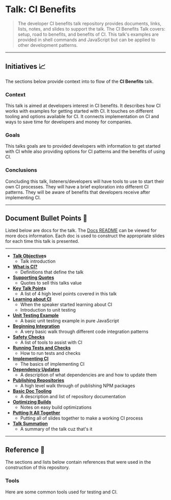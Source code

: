 # Talk: CI Benefits

> The developer CI benefits talk repository provides documents, links, lists, notes, and slides to support the talk. The CI Benefits Talk covers: setup, road to benefits, and benefits of CI. This talk's examples are provided in shell commands and JavaScript but can be applied to other development patterns.

----

## Initiatives 📈

The sections below provide context into to flow of the **CI Benefits** talk.

### Context

This talk is aimed at developers interest in CI benefits. It describes how CI works with examples for  getting started with CI. It touches on different tooling and options available for CI. It connects implementation on CI and ways to save time for developers and money for companies.

### Goals

This talks goals are to provided developers with information to get started with CI while also providing options for CI patterns and the benefits of using CI.

### Conclusions

Concluding this talk, listeners/developers will have tools to use to start their own CI processes. They will have a brief exploration into different CI patterns. They will be aware of benefits that developers receive after implementing CI.

---

## Document Bullet Points 🔫

Listed below are docs for the talk. The [Docs README](https://github.com/yowainwright/developer-ci-benefits/blob/master/docs/README.md) can be viewed for more docs information. Each doc is used to construct the appropriate slides for each time this talk is presented.

----

- **[Talk Objective]()s**
  - Talk introduction
- **[What is CI?]()**
  - Definitions that define the talk
- **[Supporting Quotes]()**
  - Quotes to sell this talks value
- **[Key Talk Point]()s**
  - A list of 4 high level points covered in this talk
- **[Learning about CI]()**
  - When the speaker started learning about CI
  - Introduction to unit testing
- **[Unit Testing Example]()**
  - A basic unit testing example in pure JavaScript
- **[Beginning Integration]()**
  - A very basic walk through different code integration patterns
- **[Safety Checks]()**
  - A list of tools to assist with CI
- **[Running Tests and Checks]()**
  - How to run tests and checks
- **[Implementing CI]()**
  - The basics of implementing CI
- **[Dependency Updates]()**
  - A description of what dependencies are and how to update them
- **[Publishing Repositories]()**
  - A high level walk through of publishing NPM packages
- **[Basic Doc Tooling]()**
  - A description and list of repository documentation
- **[Optimizing Builds]()**
  - Notes on easy build optimizations
- **[Putting It All Together]()**
  - Putting all of slides together to make a working CI process
- **[Talk Summation]()**
  - A summary of the talk cuz that's it

----

## Reference 📝

The sections and lists below contain references that were used in the construction of this repository.

### Tools

Here are some common tools used for testing and CI.

